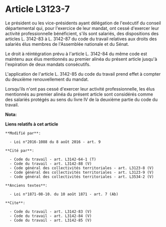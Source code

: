 # Article L3123-7

Le président ou les vice-présidents ayant délégation de l'exécutif du conseil départemental qui, pour l'exercice de leur
mandat, ont cessé d'exercer leur activité professionnelle bénéficient, s'ils sont salariés, des dispositions des articles L.
3142-83 à L. 3142-87 du code du travail relatives aux droits des salariés élus membres de l'Assemblée nationale et du Sénat. 

Le droit à réintégration prévu à l'article L. 3142-84 du même code est maintenu aux élus mentionnés au premier alinéa du
présent article jusqu'à l'expiration de deux mandats consécutifs. 

L'application de l'article L. 3142-85 du code du travail prend effet à compter du deuxième renouvellement du mandat. 

Lorsqu'ils n'ont pas cessé d'exercer leur activité professionnelle, les élus mentionnés au premier alinéa du présent article
sont considérés comme des salariés protégés au sens du livre IV de la deuxième partie du code du travail.

**Nota:**



**Liens relatifs à cet article**

	**Modifié par**:

	  - Loi n°2016-1088 du 8 août 2016 - art. 9

	**Cité par**:

	  - Code du travail - art. L3142-64-1 (T)
	  - Code du travail - art. L3142-88 (V)
	  - Code général des collectivités territoriales - art. L3123-8 (V)
	  - Code général des collectivités territoriales - art. L3123-9 (V)
	  - Code général des collectivités territoriales - art. L3534-2 (V)

	**Anciens textes**:

	  - Loi n°1871-08-10. du 10 août 1871 - art. 7 (Ab)

	**Cite**:

	  - Code du travail - art. L3142-83 (V)
	  - Code du travail - art. L3142-84 (V)
	  - Code du travail - art. L3142-85 (V)
